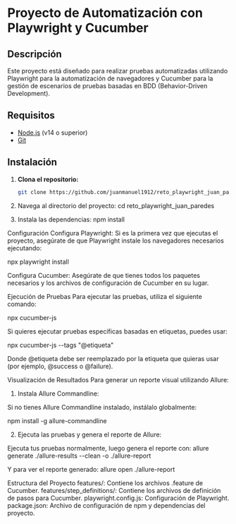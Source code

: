 # Proyecto de Automatización con Playwright y Cucumber

## Descripción

Este proyecto está diseñado para realizar pruebas automatizadas utilizando Playwright para la automatización de navegadores y Cucumber para la gestión de escenarios de pruebas basadas en BDD (Behavior-Driven Development).

## Requisitos

- [Node.js](https://nodejs.org/) (v14 o superior)
- [Git](https://git-scm.com/)

## Instalación

1. **Clona el repositorio:**

   ```sh
   git clone https://github.com/juanmanuel1912/reto_playwright_juan_paredes.git

2.  Navega al directorio del proyecto:
cd reto_playwright_juan_paredes

3. Instala las dependencias:
npm install

Configuración
Configura Playwright:
Si es la primera vez que ejecutas el proyecto, asegúrate de que Playwright instale los navegadores necesarios ejecutando:

npx playwright install


Configura Cucumber:
Asegúrate de que tienes todos los paquetes necesarios y los archivos de configuración de Cucumber en su lugar.

Ejecución de Pruebas
Para ejecutar las pruebas, utiliza el siguiente comando:

npx cucumber-js

Si quieres ejecutar pruebas específicas basadas en etiquetas, puedes usar:

npx cucumber-js --tags "@etiqueta"

Donde @etiqueta debe ser reemplazado por la etiqueta que quieras usar (por ejemplo, @success o @failure).

Visualización de Resultados
Para generar un reporte visual utilizando Allure:

1. Instala Allure Commandline:

Si no tienes Allure Commandline instalado, instálalo globalmente:

npm install -g allure-commandline

2. Ejecuta las pruebas y genera el reporte de Allure:

Ejecuta tus pruebas normalmente, luego genera el reporte con:
allure generate ./allure-results --clean -o ./allure-report

Y para ver el reporte generado:
allure open ./allure-report

Estructura del Proyecto
features/: Contiene los archivos .feature de Cucumber.
features/step_definitions/: Contiene los archivos de definición de pasos para Cucumber.
playwright.config.js: Configuración de Playwright.
package.json: Archivo de configuración de npm y dependencias del proyecto.
